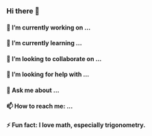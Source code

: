 ### Hi there 👋

<!--
**mattblasa/mattblasa** is a ✨ _special_ ✨ repository because its `README.md` (this file) appears on your GitHub profile.

Here are some ideas to get you started:

🔭 I’m currently working on ...
🌱 I’m currently learning ...
👯 I’m looking to collaborate on ...
🤔 I’m looking for help with ...
💬 Ask me about ...
📫 How to reach me: ...
- 😄 Pronouns: ...
⚡ Fun fact: ...
-->

#### 🔭 I’m currently working on ...

#### 🌱 I’m currently learning ...

#### 👯 I’m looking to collaborate on ...

#### 🤔 I’m looking for help with ...

#### 💬 Ask me about ...

#### 📫 How to reach me: ...

#### ⚡ Fun fact: I love math, especially trigonometry. 
